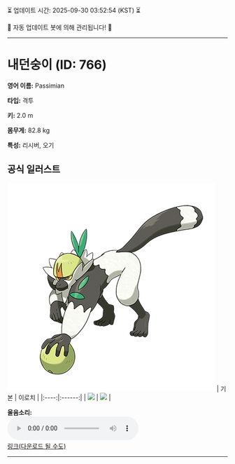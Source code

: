 
⏳ 업데이트 시간: 2025-09-30 03:52:54 (KST) ⏳

🤖 자동 업데이트 봇에 의해 관리됩니다! 🤖

---

# 내던숭이 (ID: 766)
**영어 이름:** Passimian

**타입:** 격투

**키:** 2.0 m

**몸무게:** 82.8 kg

**특성:** 리시버, 오기

## 공식 일러스트
![](https://raw.githubusercontent.com/PokeAPI/sprites/master/sprites/pokemon/other/official-artwork/766.png)
| 기본 | 이로치 |
|:----:|:------:|
| <img src="http://play.pokemonshowdown.com/sprites/ani/passimian.gif" width="200"> | <img src="http://play.pokemonshowdown.com/sprites/ani-shiny/passimian.gif" width="200"> |

**울음소리:**<br><audio controls src="https://raw.githubusercontent.com/PokeAPI/cries/main/cries/pokemon/latest/766.ogg"></audio><br> [링크(다운로드 될 수도)](https://raw.githubusercontent.com/PokeAPI/cries/main/cries/pokemon/latest/766.ogg)


---
